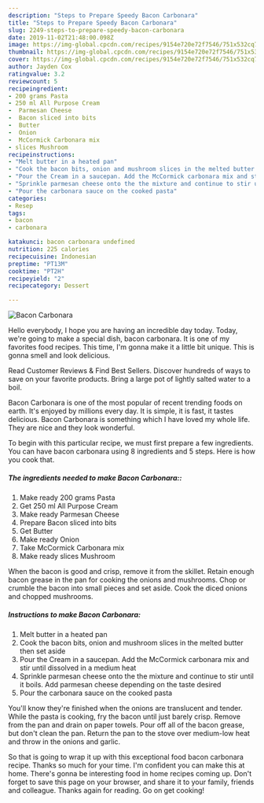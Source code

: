 ```yaml
---
description: "Steps to Prepare Speedy Bacon Carbonara"
title: "Steps to Prepare Speedy Bacon Carbonara"
slug: 2249-steps-to-prepare-speedy-bacon-carbonara
date: 2019-11-02T21:48:00.098Z
image: https://img-global.cpcdn.com/recipes/9154e720e72f7546/751x532cq70/bacon-carbonara-recipe-main-photo.jpg
thumbnail: https://img-global.cpcdn.com/recipes/9154e720e72f7546/751x532cq70/bacon-carbonara-recipe-main-photo.jpg
cover: https://img-global.cpcdn.com/recipes/9154e720e72f7546/751x532cq70/bacon-carbonara-recipe-main-photo.jpg
author: Jayden Cox
ratingvalue: 3.2
reviewcount: 5
recipeingredient:
- 200 grams Pasta
- 250 ml All Purpose Cream
-  Parmesan Cheese
-  Bacon sliced into bits
-  Butter
-  Onion
-  McCormick Carbonara mix
- slices Mushroom
recipeinstructions:
- "Melt butter in a heated pan"
- "Cook the bacon bits, onion and mushroom slices in the melted butter then set aside"
- "Pour the Cream in a saucepan. Add the McCormick carbonara mix and stir until dissolved in a medium heat"
- "Sprinkle parmesan cheese onto the the mixture and continue to stir until it boils. Add parmesan cheese depending on the taste desired"
- "Pour the carbonara sauce on the cooked pasta"
categories:
- Resep
tags:
- bacon
- carbonara

katakunci: bacon carbonara undefined
nutrition: 225 calories
recipecuisine: Indonesian
preptime: "PT13M"
cooktime: "PT2H"
recipeyield: "2"
recipecategory: Dessert

---
```



![Bacon Carbonara](https://img-global.cpcdn.com/recipes/9154e720e72f7546/751x532cq70/bacon-carbonara-recipe-main-photo.jpg)

Hello everybody, I hope you are having an incredible day today. Today, we're going to make a special dish, bacon carbonara. It is one of my favorites food recipes. This time, I'm gonna make it a little bit unique. This is gonna smell and look delicious.

Read Customer Reviews &amp; Find Best Sellers. Discover hundreds of ways to save on your favorite products. Bring a large pot of lightly salted water to a boil.

Bacon Carbonara is one of the most popular of recent trending foods on earth. It's enjoyed by millions every day. It is simple, it is fast, it tastes delicious. Bacon Carbonara is something which I have loved my whole life. They are nice and they look wonderful.


To begin with this particular recipe, we must first prepare a few ingredients. You can have bacon carbonara using 8 ingredients and 5 steps. Here is how you cook that.

##### The ingredients needed to make Bacon Carbonara::

1. Make ready 200 grams Pasta
1. Get 250 ml All Purpose Cream
1. Make ready  Parmesan Cheese
1. Prepare  Bacon sliced into bits
1. Get  Butter
1. Make ready  Onion
1. Take  McCormick Carbonara mix
1. Make ready slices Mushroom


When the bacon is good and crisp, remove it from the skillet. Retain enough bacon grease in the pan for cooking the onions and mushrooms. Chop or crumble the bacon into small pieces and set aside. Cook the diced onions and chopped mushrooms. 

##### Instructions to make Bacon Carbonara:

1. Melt butter in a heated pan
1. Cook the bacon bits, onion and mushroom slices in the melted butter then set aside
1. Pour the Cream in a saucepan. Add the McCormick carbonara mix and stir until dissolved in a medium heat
1. Sprinkle parmesan cheese onto the the mixture and continue to stir until it boils. Add parmesan cheese depending on the taste desired
1. Pour the carbonara sauce on the cooked pasta


You&#39;ll know they&#39;re finished when the onions are translucent and tender. While the pasta is cooking, fry the bacon until just barely crisp. Remove from the pan and drain on paper towels. Pour off all of the bacon grease, but don&#39;t clean the pan. Return the pan to the stove over medium-low heat and throw in the onions and garlic. 

So that is going to wrap it up with this exceptional food bacon carbonara recipe. Thanks so much for your time. I'm confident you can make this at home. There's gonna be interesting food in home recipes coming up. Don't forget to save this page on your browser, and share it to your family, friends and colleague. Thanks again for reading. Go on get cooking!
